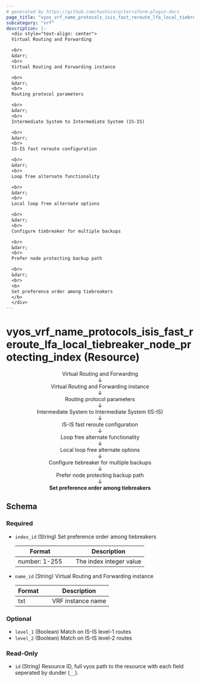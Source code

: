 ```yaml
---
# generated by https://github.com/hashicorp/terraform-plugin-docs
page_title: "vyos_vrf_name_protocols_isis_fast_reroute_lfa_local_tiebreaker_node_protecting_index Resource - vyos"
subcategory: "vrf"
description: |-
  <div style="text-align: center">
  Virtual Routing and Forwarding

  <br>
  &darr;
  <br>
  Virtual Routing and Forwarding instance

  <br>
  &darr;
  <br>
  Routing protocol parameters

  <br>
  &darr;
  <br>
  Intermediate System to Intermediate System (IS-IS)

  <br>
  &darr;
  <br>
  IS-IS fast reroute configuration

  <br>
  &darr;
  <br>
  Loop free alternate functionality

  <br>
  &darr;
  <br>
  Local loop free alternate options

  <br>
  &darr;
  <br>
  Configure tiebreaker for multiple backups

  <br>
  &darr;
  <br>
  Prefer node protecting backup path

  <br>
  &darr;
  <br>
  <b>
  Set preference order among tiebreakers
  </b>
  </div>
---
```


# vyos_vrf_name_protocols_isis_fast_reroute_lfa_local_tiebreaker_node_protecting_index (Resource)

<div style="text-align: center">
Virtual Routing and Forwarding

<br>
&darr;
<br>
Virtual Routing and Forwarding instance

<br>
&darr;
<br>
Routing protocol parameters

<br>
&darr;
<br>
Intermediate System to Intermediate System (IS-IS)

<br>
&darr;
<br>
IS-IS fast reroute configuration

<br>
&darr;
<br>
Loop free alternate functionality

<br>
&darr;
<br>
Local loop free alternate options

<br>
&darr;
<br>
Configure tiebreaker for multiple backups

<br>
&darr;
<br>
Prefer node protecting backup path

<br>
&darr;
<br>
<b>
Set preference order among tiebreakers
</b>
</div>



<!-- schema generated by tfplugindocs -->
## Schema

### Required

- `index_id` (String) Set preference order among tiebreakers

    |  Format &emsp; | Description  |
    |----------|---------------|
    |  number: 1-255  &emsp; |  The index integer value  |
- `name_id` (String) Virtual Routing and Forwarding instance

    |  Format &emsp; | Description  |
    |----------|---------------|
    |  txt  &emsp; |  VRF instance name  |

### Optional

- `level_1` (Boolean) Match on IS-IS level-1 routes
- `level_2` (Boolean) Match on IS-IS level-2 routes

### Read-Only

- `id` (String) Resource ID, full vyos path to the resource with each field seperated by dunder (`__`).
